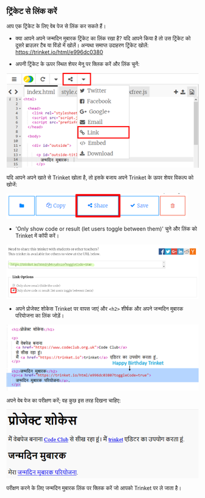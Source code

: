## ट्रिंकेट से लिंक करें

आप एक ट्रिंकेट के लिए वेब पेज से लिंक कर सकते हैं।

+ क्या आपने अपने जन्मदिन मुबारक ट्रिंकेट का लिंक रखा है? यदि आपने किया है तो उस ट्रिंकेट को दूसरे ब्राउज़र टैब या विंडो में खोलें। अन्यथा समाप्त उदाहरण ट्रिंकेट खोलें: <https://trinket.io/html/e996dc0380>

+ अपनी ट्रिंकेट के ऊपर स्थित शेयर मेनू पर क्लिक करें और लिंक चुनें:

![screenshot](images/showcase-share1.png)

यदि आपने अपने खाते से Trinket खोला है, तो इसके बजाय अपने Trinket के ऊपर शेयर विकल्प को खोजें:

![screenshot](images/showcase-share2.png)

+ 'Only show code or result (let users toggle between them)' चुने और लिंक को Trinket में कॉपी करें। 

![screenshot](images/showcase-get-link.png)

+ अपने प्रोजेक्ट शोकेस Trinket पर वापस जाएं और `<h2>` शीर्षक और अपने जन्मदिन मुबारक परियोजना का लिंक जोड़ें।

![screenshot](images/showcase-link-trinket.png)

अपने वेब पेज का परीक्षण करें; वह कुछ इस तरह दिखना चाहिए:

![screenshot](images/showcase-link-output.png)

परीक्षण करने के लिए जन्मदिन मुबारक लिंक पर क्लिक करें जो आपको Trinket पर ले जाता है।